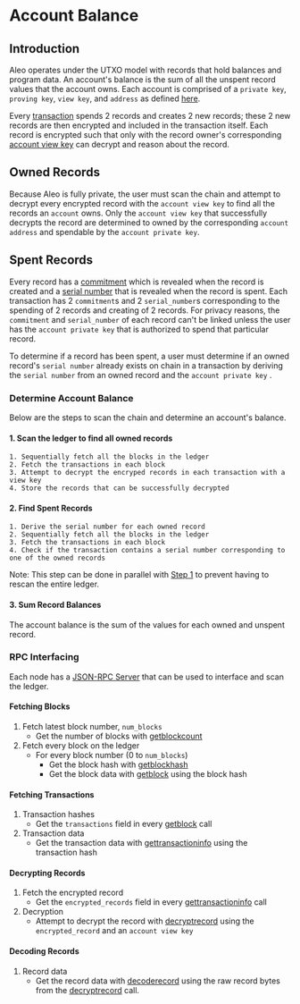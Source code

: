 # Account Balance

## Introduction

Aleo operates under the UTXO model with records that hold balances and program data. An account's balance is the sum 
of all the unspent record values that the account owns. Each account is comprised of a `private key`, `proving key`, 
`view key`, and `address` as defined [here](./00_accounts.md).

Every [transaction](./03_transactions.md) spends 2 records and creates 2 new records; these 2 new records are then 
encrypted and included in the transaction itself. Each record is encrypted such that only with the record owner's 
corresponding [account view key](./00_accounts.md#account-view-key) can decrypt and reason about the record.

## Owned Records

Because Aleo is fully private, the user must scan the chain and attempt to decrypt every encrypted record with the 
`account view key` to find all the records an `account` owns. Only the `account view key` that successfully decrypts the 
record are determined to owned by the corresponding `account address` and spendable by the `account private key`.

## Spent Records

Every record has a [commitment](./07_glossary.md#record-commitment) which is revealed when the record is created and a 
[serial number](./07_glossary.md#record-serial-number) that is revealed when the record is spent. Each transaction 
has 2 `commitment`s and 2 `serial_number`s corresponding to the spending of 2 records and creating of 2 records. 
For privacy reasons, the `commitment` and `serial_number` of each record can't be linked unless the user has the 
`account private key` that is authorized to spend that particular record.

To determine if a record has been spent, a user must determine if an owned record's `serial number` already exists 
on chain in a transaction by deriving the `serial number` from an owned record and the `account private key` .

### Determine Account Balance

Below are the steps to scan the chain and determine an account's balance.

#### 1. Scan the ledger to find all owned records

    1. Sequentially fetch all the blocks in the ledger
    2. Fetch the transactions in each block
    3. Attempt to decrypt the encryped records in each transaction with a view key
    4. Store the records that can be successfully decrypted

#### 2. Find Spent Records

    1. Derive the serial number for each owned record
    2. Sequentially fetch all the blocks in the ledger
    3. Fetch the transactions in each block
    4. Check if the transaction contains a serial number corresponding to one of the owned records

Note: This step can be done in parallel with [Step 1](#1.-Scan-the-ledger-to-find-all-owned-records) to prevent having to 
rescan the entire ledger.

#### 3. Sum Record Balances
    
The account balance is the sum of the values for each owned and unspent record.

### RPC Interfacing

Each node has a [JSON-RPC Server](../../autogen/testnet/rpc/concepts/00_rpc_server.md) that can be used to interface and scan the ledger.


#### Fetching Blocks

1. Fetch latest block number, `num_blocks`
    - Get the number of blocks with [getblockcount](../../autogen/testnet/public_endpoints/03_getblockcount.md)
2. Fetch every block on the ledger
    - For every block number (0 to `num_blocks`)
      - Get the block hash with [getblockhash](../../autogen/testnet/public_endpoints/04_getblockhash.md)
      - Get the block data with [getblock](../../autogen/testnet/public_endpoints/02_getblock.md) using the block hash
      
#### Fetching Transactions

1. Transaction hashes
    - Get the `transactions` field in every [getblock](../../autogen/testnet/public_endpoints/02_getblock.md) call
2. Transaction data
    - Get the transaction data with [gettransactioninfo](../../autogen/testnet/public_endpoints/09_gettransactioninfo.md) using the transaction hash

#### Decrypting Records

1. Fetch the encrypted record
    - Get the `encrypted_records` field in every [gettransactioninfo](../../autogen/testnet/public_endpoints/09_gettransactioninfo.md) call
2. Decryption
    - Attempt to decrypt the record with [decryptrecord](../../autogen/testnet/private_endpoints/03_decryptrecord.md) using the `encrypted_record` and an `account view key`

#### Decoding Records

1. Record data
    - Get the record data with [decoderecord](../../autogen/testnet/private_endpoints/02_decoderecord.md) using 
    the raw record bytes from the [decryptrecord](../../autogen/testnet/private_endpoints/03_decryptrecord.md) call.
